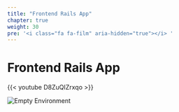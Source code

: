 ```yaml
---
title: "Frontend Rails App"
chapter: true
weight: 30
pre: '<i class="fa fa-film" aria-hidden="true"></i> '
---
```


# Frontend Rails App

{{< youtube D8ZuQIZrxqo >}}

![Empty Environment](/images/frontend.svg)

